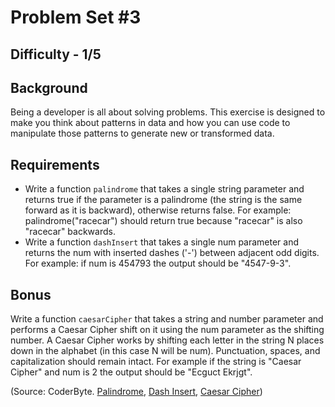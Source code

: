 Problem Set #3
=============

Difficulty - 1/5
---------

Background
-----------
Being a developer is all about solving problems.  This exercise is designed to make you think about patterns in data and how you can use code to manipulate those patterns to generate new or transformed data.

Requirements
--------------
- Write a function <code>palindrome</code> that takes a single string parameter and returns true if the parameter is a palindrome (the string is the same forward as it is backward), otherwise returns false. For example: palindrome("racecar") should return true because "racecar" is also "racecar" backwards.
- Write a function <code>dashInsert</code> that takes a single num parameter and returns the num with inserted dashes ('-') between adjacent odd digits. For example: if num is 454793 the output should be "4547-9-3".

Bonus
------
Write a function <code>caesarCipher</code> that takes a string and number parameter and performs a Caesar Cipher shift on it using the num parameter as the shifting number. A Caesar Cipher works by shifting each letter in the string N places down in the alphabet (in this case N will be num). Punctuation, spaces, and capitalization should remain intact. For example if the string is "Caesar Cipher" and num is 2 the output should be "Ecguct Ekrjgt".

(Source: CoderByte. <a href="http://coderbyte.com/CodingArea/GuestEditor.php?ct=Palindrome&lan=JavaScript">Palindrome</a>, <a href="http://coderbyte.com/CodingArea/GuestEditor.php?ct=Dash%20Insert&lan=JavaScript">Dash Insert</a>, <a href="http://coderbyte.com/CodingArea/GuestEditor.php?ct=Caesar%20Cipher&lan=JavaScript">Caesar Cipher</a>)